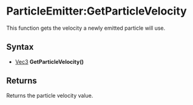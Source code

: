 # ParticleEmitter:GetParticleVelocity

This function gets the velocity a newly emitted particle will use.

## Syntax

- [Vec3](Vec3.md) **GetParticleVelocity()**

## Returns

Returns the particle velocity value.

